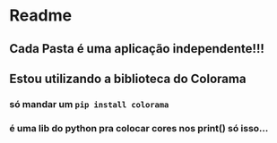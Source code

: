 # Readme
## Cada Pasta é uma aplicação independente!!!
## Estou utilizando a biblioteca do Colorama
### só mandar um `pip install colorama`
### é uma lib do python pra colocar cores nos print() só isso...
